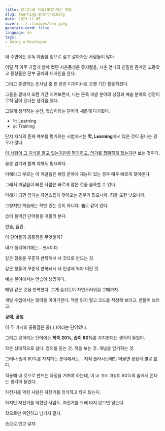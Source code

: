 ```yaml
---
title: 공(工)을 학습(學習)하는 방법
slug: learning-and-training
date: 2023-11-05
cover: ../../images/sea.jpeg
generate-card: false
language: ko
tags:
- Being a Developer
---
```


내 주변에는 유독 예술을 업으로 삼고 살아가는 사람들이 많다.

어릴 적 아주 가깝게 함께 컸던 사촌동생은 뮤지컬을, 사촌 언니와 친밀한 관계인 고등학교 동창들은 전부 공예와 디자인을 한다.

그리고 존경하는 은사님 중 한 분은 디자이너로 오랜 기간 활동하셨다.

그들을 곁에서 오랜 기간 지켜보면서, 나는 문득 개발 분야의 성장과 예술 분야의 성장이 무척 닮아 있다는 생각을 했다.

그렇게 생각하는 순간, 학습이라는 단어가 새롭게 다가왔다.


* `학`: Learning
* `습`: Training


단지 지식의 존재 여부를 평가하는 시험에서는 **학, Learning**에서 많은 것이 끝나는 경우가 많다.

<u>이 사람이 그 지식을 알고 있는지만을 평가하고, 암기를 정확하게 했는지</u>만 보는 것이다.

물론 암기와 함께 이해도 필요하다. 

이해라고 부르는 이 깨달음은 해당 분야에 재능이 있는 경우 매우 빠르게 찾아온다.

그래서 깨달음이 빠른 사람은 빠르게 많은 것을 습득할 수 있다.

이해가 되면 암기는 자연스럽게 찾아오는 경우가 많으니까. 허들 또한 낮으니까.


그렇지만 학습에는 학만 있는 것이 아니다. **습**도 같이 있다.

습이 들어간 단어들을 떠올려 본다.

연습, 습관.

이 단어들의 공통점은 무엇일까?

내가 생각하기에는... `반복`이다.

같은 행동을 꾸준히 반복해서 내 것으로 만드는 것.

같은 행동이 꾸준히 반복돼서 내 인생에 녹아 버린 것.


예술 분야에서는 연습이 생명이다.

매일 같은 것을 반복한다. 그게 숨쉬듯이 자연스러워질 그때까지.

개발 수업에서는 많이들 이야기한다. 책만 읽지 말고 코드를 작성해 보라고. 만들어 보라고.


**공예**, **공업**.

이 두 가지의 공통점은 공(工)이라는 단어였다.

그리고 공이라는 단어에는 <b>학이 20%, 습이 80%</b>를 차지한다는 생각이 들었다.


학은 상대적으로 쉽다. 강의를 듣는 것. 책을 보는 것. 개념을 암기하는 것.

그러나 습이 80%를 차지하는 분야에서는... 지적 플라시보에만 머물면 성장이 별로 없다.

적용해 내 것으로 만드는 과정을 거쳐야 하는데, 이 `내 것의 과정`이 80%의 습에서 온다는 생각이 들었다.


자전거를 익힌 사람은 자전거를 의식하고 타지 않는다.

하지만 자전거를 익혔던 사람도, 자전거를 오래 타지 않으면 잊는다.


학으로만 위안하고 남기지 말자.

습으로 안고 살자.

